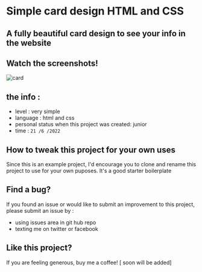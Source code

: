 # Simple card design HTML and CSS

## A fully beautiful card design to see your info in the website

## Watch the screenshots!
![card](https://github.com/ahmed8mansour/transparent_card/assets/108304589/ea2982f4-fb4b-4fc5-addf-436c064fac38)


## the info : 
- level : very simple
- language : html and css
- personal status when this project was created: junior
- time : `21 /6 /2022`
## How to tweak this project for your own uses

Since this is an example project, I'd encourage you to clone and rename this project to use for your own puposes. It's a good starter boilerplate

## Find a bug?

If you found an issue or would like to submit an improvement to this project, please submit an issue by :
* using issues area in git hub repo
* texting me on twitter or facebook

## Like this project?

If you are feeling generous, buy me a coffee! [ soon will be added]
